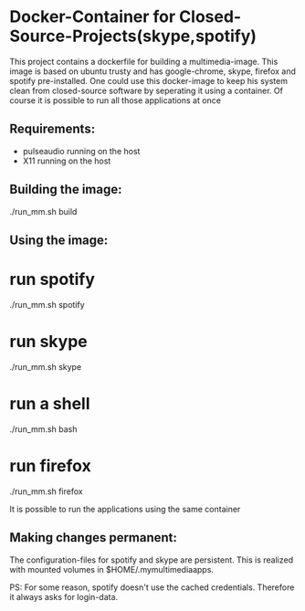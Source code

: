 # Docker-Container for Closed-Source-Projects(skype,spotify)

This project contains a dockerfile for building a multimedia-image. This image is
based on ubuntu trusty and has google-chrome, skype, firefox and spotify pre-installed.
One could use this docker-image to keep his system clean from closed-source software by
seperating it using a container. Of course it is possible to run all those applications at once


## Requirements:

- pulseaudio running on the host
- X11 running on the host

## Building the image:

./run_mm.sh build

## Using the image:
# run spotify
./run_mm.sh spotify

# run skype
./run_mm.sh skype 

# run a shell
./run_mm.sh bash

# run firefox
./run_mm.sh firefox

It is possible to run the applications using the same container

Making changes permanent:
-------------------------
The configuration-files for spotify and skype are persistent. This is realized with mounted volumes in $HOME/.mymultimediaapps.

PS: For some reason, spotify doesn't use the cached credentials. Therefore it always asks for login-data.
